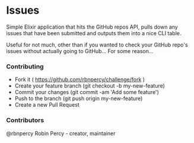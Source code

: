 Issues
======

Simple Elixir application that hits the GitHub repos API, pulls down any issues that have been submitted and outputs them into a nice CLI table.

Useful for not much, other than if you wanted to check your GitHub repo's issues without actually going to GitHub... For some reason...



### Contributing
 - Fork it ( https://github.com/rbnpercy/challenge/fork )
 - Create your feature branch (git checkout -b my-new-feature)
 - Commit your changes (git commit -am 'Add some feature')
 - Push to the branch (git push origin my-new-feature)
 - Create a new Pull Request

### Contributors
@rbnpercy Robin Percy - creator, maintainer
